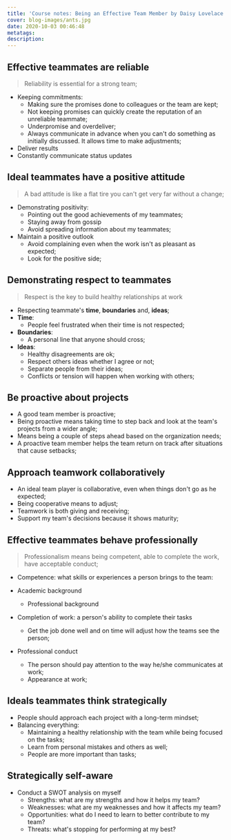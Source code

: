 ```yaml
---
title: 'Course notes: Being an Effective Team Member by Daisy Lovelace'
cover: blog-images/ants.jpg
date: 2020-10-03 00:46:48
metatags:
description:
---
```




## Effective teammates are reliable

> Reliability is essential for a strong team;

* Keeping commitments:
  * Making sure the promises done to colleagues or the team are kept;
  * Not keeping promises can quickly create the reputation of an unreliable teammate;
  * Underpromise and overdeliver;
  * Always communicate in advance when you can't do something as initially discussed. It allows time to make adjustments;
* Deliver results
* Constantly communicate status updates

## Ideal teammates have a positive attitude

> A bad attitude is like a flat tire you can't get very far without a change;

* Demonstrating positivity:
  * Pointing out the good achievements of my teammates;
  * Staying away from gossip
  * Avoid spreading information about my teammates;
* Maintain a positive outlook
  * Avoid complaining even when the work isn't as pleasant as expected;
  * Look for the positive side;

## Demonstrating respect to teammates

> Respect is the key to build healthy relationships at work

* Respecting teammate's **time**, **boundaries** and, **ideas**;
* **Time**:
  * People feel frustrated when their time is not respected;
* **Boundaries**:
  * A personal line that anyone should cross;
* **Ideas**:
  * Healthy disagreements are ok;
  * Respect others ideas whether I agree or not;
  * Separate people from their ideas;
  * Conflicts or tension will happen when working with others;

## Be proactive about projects

* A good team member is proactive;
* Being proactive means taking time to step back and look at the team's projects from a wider angle;
* Means being a couple of steps ahead based on the organization needs;
* A proactive team member helps the team return on track after situations that cause setbacks;

## Approach teamwork collaboratively

* An ideal team player is collaborative, even when things don't go as he expected;
* Being cooperative means to adjust;
* Teamwork is both giving and receiving;
* Support my team's decisions because it shows maturity;

## Effective teammates behave professionally

> Professionalism means being competent, able to complete the work, have acceptable conduct;

* Competence: what skills or experiences a person brings to the team:

* Academic background
  * Professional background
* Completion of work: a person's ability to complete their tasks
  * Get the job done well and on time will adjust how the teams see the person;
* Professional conduct
  * The person should pay attention to the way he/she communicates at work;
  * Appearance at work;

## Ideals teammates think strategically

* People should approach each project with a long-term mindset;
* Balancing everything:
  * Maintaining a healthy relationship with the team while being focused on the tasks;
  * Learn from personal mistakes and others as well;
  * People are more important than tasks;

## Strategically self-aware

* Conduct a SWOT analysis on myself
  * Strengths: what are my strengths and how it helps my team?
  * Weaknesses: what are my weaknesses and how it affects my team?
  * Opportunities: what do I need to learn to better contribute to my team?
  * Threats: what's stopping for performing at my best?


